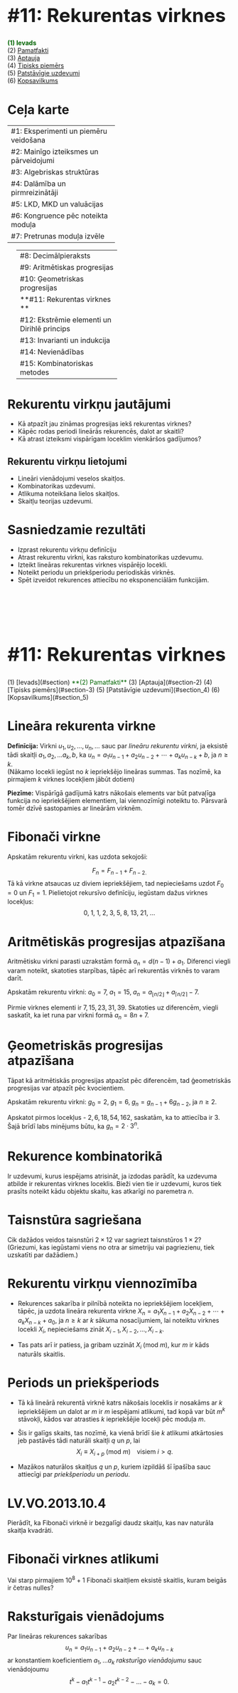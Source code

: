 # &nbsp;

<hgroup>

<h1 style="font-size:32pt">#11: Rekurentas virknes</h1>

</hgroup><hgroup>

<span style="color:darkgreen">**(1) Ievads**</span>  
<span>(2) [Pamatfakti](#section-1)</span>  
<span>(3) [Aptauja](#section-2)</span>  
<span>(4) [Tipisks piemērs](#section-3)</span>  
<span>(5) [Patstāvīgie uzdevumi](#section_4)</span>  
<span>(6) [Kopsavilkums](#section_5)</span>

</hgroup>


# <lo-default/> Ceļa karte

<hgroup style="width: 48%">

<table>
<tr><td style="text-align:left !important;">#1: Eksperimenti un piemēru veidošana</td></tr>
<tr><td style="text-align:left !important;">#2: Mainīgo izteiksmes un pārveidojumi</td></tr>
<tr><td style="text-align:left !important;">#3: Algebriskas struktūras</td></tr>
<tr><td style="text-align:left !important;">#4: Dalāmība un pirmreizinātāji</td></tr>
<tr><td style="text-align:left !important;">#5: LKD, MKD un valuācijas</td></tr>
<tr><td style="text-align:left !important;">#6: Kongruence pēc noteikta moduļa</td></tr>
<tr><td style="text-align:left !important;">#7: Pretrunas moduļa izvēle</td></tr>
</table>

</hgroup>
<hgroup style="margin-left: 4%; width: 45%">

<table>
<tr><td style="text-align:left !important;">#8: Decimālpieraksts</td></tr>
<tr><td style="text-align:left !important;">#9: Aritmētiskas progresijas</td></tr>
<tr><td style="text-align:left !important;">#10: Ģeometriskas progresijas</td></tr>
<tr><td style="text-align:left !important;"><red>**#11: Rekurentas virknes **</red></td></tr>
<tr><td style="text-align:left !important;">#12: Ekstrēmie elementi un Dirihlē princips</td></tr>
<tr><td style="text-align:left !important;">#13: Invarianti un indukcija</td></tr>
<tr><td style="text-align:left !important;">#14: Nevienādības</td></tr>
<tr><td style="text-align:left !important;">#15: Kombinatoriskas metodes</td></tr>
</table>

</hgroup>

# <lo-default/> Rekurentu virkņu jautājumi

* Kā atpazīt jau zināmas progresijas iekš rekurentas virknes? 
* Kāpēc rodas periodi lineārās rekurencēs, dalot ar skaitli? 
* Kā atrast izteiksmi vispārīgam loceklim vienkāršos gadījumos? 


## Rekurentu virkņu lietojumi

* Lineāri vienādojumi veselos skaitļos.
* Kombinatorikas uzdevumi. 
* Atlikuma noteikšana lielos skaitļos. 
* Skaitļu teorijas uzdevumi.


 
# <lo-default/> Sasniedzamie rezultāti

* Izprast rekurentu virkņu definīciju 
* Atrast rekurentu virkni, kas raksturo kombinatorikas uzdevumu. 
* Izteikt lineāras rekurentas virknes vispārējo locekli. 
* Noteikt periodu un priekšperiodu periodiskās virknēs. 
* Spēt izveidot rekurences attiecību no eksponenciālām funkcijām.







# &nbsp;

<hgroup>

<h1 style="font-size:32pt">#11: Rekurentas virknes</h1>
</hgroup><hgroup> 
<span>(1) [Ievads](#section)</span>  
<span style="color:darkgreen">**(2) Pamatfakti**</span>  
<span>(3) [Aptauja](#section-2)</span>  
<span>(4) [Tipisks piemērs](#section-3)</span>  
<span>(5) [Patstāvīgie uzdevumi](#section_4)</span>  
<span>(6) [Kopsavilkums](#section_5)</span>

</hgroup>



# <lo-default/> Lineāra rekurenta virkne

**Definīcija:** Virkni $u_1,u_2,\ldots,u_n,\ldots$ sauc par *lineāru rekurentu virkni*, 
ja eksistē tādi skaitļi $a_1,a_2,\ldots a_k,b$, ka $u_{n} = a_1u_{n-1} + a_2u_{n-2} + \cdots +
a_ku_{n-k} + b$, ja $n \geq k$.  
(Nākamo locekli iegūst no $k$ iepriekšējo lineāras summas. Tas nozīmē, ka pirmajiem $k$ virknes locekļiem jābūt dotiem)

**Piezīme:** Vispārīgā gadījumā katrs nākošais elements var būt patvaļīga
funkcija no iepriekšējiem elementiem, lai viennozīmīgi noteiktu to. Pārsvarā
tomēr dzīvē sastopamies ar lineārām virknēm.

# <lo-default/> Fibonači virkne 

Apskatām rekurentu virkni, kas uzdota sekojoši:

$$F_n = F_{n-1} + F_{n-2.}$$ Tā kā virkne atsaucas uz diviem iepriekšējiem, tad
nepieciešams uzdot $F_0 = 0$ un $F_1 = 1$. Pielietojot rekursīvo definīciju,
iegūstam dažus virknes locekļus:
$$
0, \; 1, \; 1, \; 2, \; 3, \; 5, \;8, \;13, \;21, \; \ldots
$$

# <lo-default/> Aritmētiskās progresijas atpazīšana 
Aritmētisku virkni parasti uzrakstām formā $a_n = d(n-1) + a_1$. Diferenci
viegli varam noteikt, skatoties starpības, tāpēc arī rekurentās virknēs to varam
darīt.

Apskatām rekurentu virkni: $a_0 = 7,\; a_1=15,\; a_n = a_{\lfloor n/2 \rfloor} +
a_{\lceil n/2 \rceil}-7.$

Pirmie virknes elementi ir $7,15,23,31,39.$ Skatoties uz diferencēm, viegli
saskatīt, ka iet runa par virkni formā $a_n = 8n + 7.$

# <lo-default/> Ģeometriskās progresijas atpazīšana
Tāpat kā aritmētiskās progresijas atpazīst pēc diferencēm, tad ģeometriskās
progresijas var atpazīt pēc kvocientiem.

Apskatām rekurentu virkni: $g_0 = 2,\; g_1 = 6,\; g_n = g_{n-1} + 6g_{n-2},$ ja $n
\geq 2.$

Apskatot pirmos locekļus - $2, 6, 18, 54, 162,$  saskatām, ka to attiecība ir
$3$. Šajā brīdī labs minējums būtu, ka $g_n = 2\cdot3^n$.

# <lo-default/> Rekurence kombinatorikā 

Ir uzdevumi, kurus iespējams atrisināt, ja izdodas parādīt, ka uzdevuma atbilde
ir rekurentas virknes loceklis. Bieži vien tie ir uzdevumi, kuros tiek prasīts
noteikt kādu objektu skaitu, kas atkarīgi no paremetra $n$.

# <lo-sample/> Taisnstūra sagriešana
Cik dažādos veidos taisnstūri $2 \times 12$ var sagriezt taisnstūros $1 \times
2?$ (Griezumi, kas iegūstami viens no otra ar simetriju vai pagriezienu, tiek
uzskatīti par dažādiem.)

# <lo-default/> Rekurentu virkņu viennozīmība 
* Rekurences sakarība ir pilnībā noteikta no iepriekšējiem locekļiem, tāpēc, ja
uzdota lineāra rekurenta virkne $X_{n} = a_1X_{n-1} + a_2X_{n-2} + \cdots +
a_kX_{n-k} + a_0$, ja $n \geq k$ ar $k$ sākuma nosacījumiem, lai noteiktu virknes
locekli $X_i$, nepieciešams zināt $X_{i-1},X_{i-2},\dots,X_{i-k}$. 

* Tas pats arī ir patiess, ja gribam uzzināt $X_i \; (\text{mod} \;  m)$, kur $m$ ir kāds naturāls skaitlis. 

# <lo-default/> Periods un priekšperiods
 
* Tā kā lineārā rekurentā virknē katrs nākošais loceklis ir nosakāms ar $k$
iepriekšējiem un dalot ar $m$ ir $m$ iespējami atlikumi, tad kopā var būt $m^k$
stāvokļi, kādos var atrasties $k$ iepriekšējie locekļi pēc moduļa $m$.
* Šis ir galīgs skaits, tas nozīmē, ka vienā brīdī šie $k$ atlikumi atkārtosies jeb
pastāvēs tādi naturāli skaitļi $q$ un $p$, lai 
$$
X_i \equiv X_{i+p} \; (\text{mod } m) \; \; \; \;\text{visiem } i > q.
$$

* Mazākos naturālos skaitļus $q$ un $p$, kuriem izpildāš šī īpašība sauc attiecīgi
par *priekšperiodu* un *periodu*.



# <lo-sample/>  LV.VO.2013.10.4
Pierādīt, ka Fibonači virknē ir bezgalīgi daudz skaitļu, kas nav naturāla skaitļa
kvadrāti.

# <lo-sample/> Fibonači virknes atlikumi
Vai starp pirmajiem $10^8 +1$ Fibonači skaitļiem eksistē skaitlis, kuram beigās
ir četras nulles? 


# <lo-default/> Raksturīgais vienādojums
Par lineāras rekurences sakarības
$$
u_n = a_1u_{n-1} + a_2u_{n-2} + \ldots + a_ku_{n-k}
$$
ar konstantiem koeficientiem $a_1,\dots a_k$ *raksturīgo vienādojumu* sauc vienādojoumu
$$
t^k - a_1t^{k-1} - a_2t^{k-2} - \ldots - a_k = 0.
$$

# <lo-default/> Otrās kārtas raksturīgais vienādojums

Apskatīsim gadījumu, kad $k=2$, t.i., rekurences sakarība ir formā

$$
u_n = a_1u_{n-1} +a_2u_{n-2}.
$$
Tad raksturīgais vienādojums ir $t^2 - a_1t - a_2 = 0.$ Ir iespējami divi
gadījumi:

* Vienādojumam ir divas vienādas saknes $t_1$ un $t_2$.
Vispārīgais loceklis tad izsakāms formā $u_n = C_1t_1^n +C_2t_2^n$.
* Vienādojumam ir divkārša sakne $t_1$.
Vispārīgais loceklis tad izsakāms formā $u_n = C_1t_1^n +C_2\cdot nt_1^n$.

Skaitļus $C_1$ un $C_2$ nosaka pēc sākuma nosacījumiem.

# <lo-sample/> Vispārīgais loceklis
Atrast izteiksmi vispārīgajam loceklim Fibonači virknei.

# <lo-default/> Rekurentas virknes iegūšana
Dažreiz no vispārīgās formulas ir izdevīgāk iegūt rekurences formulu, lai spētu
pielietot faktus par atlikumu periodiskumu. Saprotot, kur vienādojumā atrodas
saknes, un no tām izveidojot raksturīgo vienādojumu, varam iegūt rekurences
sakarību.

# <lo-sample/> Atlikuma noteikšana 
Kādu atlikumu dod skaitlis $(3+\sqrt{2})^{2019} + (3-\sqrt{2})^{2019}$, dalot ar 5?


## Ieteikumi
Varam saskatīt, ka $t_1 = 3+\sqrt{2}$ un $t_1 = 3 -\sqrt{2}$. Izmantojot Vjeta
teorēmu, redzam, ka raksturīgais vienādojums izskatītos formā $t^2 -6t +7=0$.
No šī iegūstam rekurento sakarībo $u_n = 6u_{n-1} - 7u_{n-2}$. Ar sākuma
nosacījumiem $u_1=6$ un $u_2=22$.

Tagad skatamies uz virkni pēc moduļa $5$ un meklējam periodu. Kopā ir iespējami
$25$ atlikumu pāri, tāpēc periodu nebūs grūti atrast. Lai iegūtu atbildi,
jāatrod 2019. atlikums.

# &nbsp;

<hgroup>

<h1 style="font-size:32pt">#11: Rekurentas virknes</h1>

</hgroup><hgroup>

<span>(1) [Ievads](#section)</span>  
<span>(2) [Pamatfakti](#section-1)</span>  
<span style="color:darkgreen">**(3) Aptauja**</span>  
<span>(4) [Tipisks piemērs](#section-3)</span>  
<span>(5) [Patstāvīgie uzdevumi](#section_4)</span>  
<span>(6) [Kopsavilkums](#section_5)</span>

</hgroup>



# <lo-quiz/> Jautājums Nr.1
Dota rekurenta virkne $L_{n} = L_{n-1} + L_{n-2}$ ar sākuma nosacījumiem
$L_1=1,L_2=3$. Atrast nākošos $5$ virknes locekļus.

## Ieteikumi

Jāizprot rekurentas virknes definīcija.

# <lo-quiz/> Jautājums Nr.2

Virkne $1,1,7,13,55,133,\ldots$ ir piemērs rekurentai virknei, kura apmierina
rekurences attiecību 
$$
a_n=a_{n-1} + 6a_{n-2}.
$$
Atrast ģeometrisku progresiju, kas apmierina šo rekurenci un pirmais virknes loceklis ir
1.

## Ieteikumi

Jāatrod kvocients, jo pirmais virknes loceklis jau ir dots. Var eksperimentēt ar
mazām vērtībām, lai saskatītu, ka atbilst rekurences sakarībai.

# <lo-quiz/> Jautājums Nr.3

Pamatot, ka ka katram naturālam skaitlim $k$, pastāv bezgalīgi daudz Fibonači
skaitļi, kas dalās ar $k$.

## Ieteikumi

* Vai vari atrast vismaz vienu locekli, kas vienmēr dalīsies ar $k$? (Šeit noder
Fibonāci virknes definīcija, kas izmantota šajā materiālā)


# <lo-quiz/> Jautājums Nr.4

Atrast izteiksmi vispārīgajam loceklim, kura apmierina rekurences sakarību $u_n
= 2u_{n-1} - u_{n-2}$ un kuras sākuma nosacījumi ir $u_1=4,u_2=1$.

## Ieteikumi

* Vispirms jāsastāda raksturīgais vienādojums.
* No iegūtajām saknēm var sastādīt vispārīgo izteiksmi.
* Lai noteiktu brīvos locekļus, jāizmanto sākuma nosacījumi.

# <lo-quiz/> Jautājums Nr.5 

Atrast rekurences attiecību, kura apmierina $f(n) = 3^n + 4^{n+1}$.

## Ieteikumi

Nepieciešams atpazīt saknes, lai izveidotu raksturīgo vienādojumu. 

# &nbsp;

<hgroup>

<h1 style="font-size:32pt">#11: Rekurentas virknes</h1>

</hgroup><hgroup>

<span>(1) [Ievads](#section)</span>  
<span>(2) [Pamatfakti](#section-1)</span>  
<span>(3) [Aptauja](#section-2)</span>  
<span style="color:darkgreen">**(4) Tipisks piemērs**</span>  
<span>(5) [Patstāvīgie uzdevumi](#section-4)</span>  
<span>(6) [Kopsavilkums](#section-5)</span>

</hgroup>



# <lo-sample/> US.MMO.1999.4

Virknē
$$
1,1,2,3,7,22,155,3411, \ldots
$$
katrs nākošais loceklis ir vienāds ar divu iepriekšējo reiznājumu, kuram
pieskaitīts $1$. Pierādīt, ka nav tāda virknes locekļa, kas dalītos ar $4$.

## Ieteikumi

Vai var kaut ko saskatīt atlikumu virknē?


# &nbsp;

<hgroup>

<h1 style="font-size:32pt">#11: Rekurentas virknes</h1>

</hgroup><hgroup>

<span>(1) [Ievads](#section)</span>  
<span>(2) [Pamatfakti](#section-1)</span>  
<span>(3) [Aptauja](#section-2)</span>  
<span>(4) [Tipisks piemērs](#section-3)</span>  
<span style="color:darkgreen">**(5) Patstāvīgie uzdevumi**</span>  
<span>(6) [Kopsavilkums](#section-5)</span>

</hgroup>




# <lo-sample/> Klasisks uzdevums

No mājām līdz ieejai dzīvoklī ir $12$ pakāpieni. Ar vienu soli var pārkāpt $1,2$ vai
$3$ pakāpienus. Cik dienas var kāpt atšķirīgos veidos? (Veidus uzskata par
atšķirīgiem, ja atšķiras izdarīto soļu secība, piemēram, kāpt $2; 3; 1$
pakāpienus un kāpt $1; 2; 3$ pakāpienus ir divi atšķirīgi veidi.)

## Ieteikumi 

* Vai var kaut kā sastādīt rekurences attiecību?


# <lo-sample/> Klasisks uzdevums 

Cik šķēlēs var sagriezt picu ar $n$ taisniem griezumiem? (Mūsu pica ir
divdimensionāla un izliekta. Šķēles nedrīkst bīdīt apkārt starp griezieniem.)

## Ieteikumi

* Kāds ir lielākais šķēļu skaits, ko papildus var iegūt, ja iepriekšējā solī esi
 perfekti visu izdarījis?

# <lo-sample/> Klasisks uzdevums

Virkne $G_0, G_1, G_2, \ldots$ sastāv no katra otrā Fibonači virknes skaitļa.
Pamatot, ka šī virkne ir lineāra rekurences virkne, t. i., pastāv skaitļi $a$ un
$b$, lai $G_n = aG_{n-1} +bG_{n-2}$.

## Ieteikumi

* Tā kā ir prasīta tikai eksistence, īsākais atrisnājums pat nedotu konkrētus
$a$ un $b$, bet tikai garantētu, ka tādi ir.

* Vai ir konkrēta formula, lai noteiktu katru otro Fibonači skaitli? Kā to
pārveidot jaunā rekurentā virknē?


# <lo-sample/> Klasisks uzdevums 

Pierādīt, ka katram naturālam $n$ skaitlis $\left \lceil (3 + \sqrt{5})^n \right \rceil$
dalās ar $2^n$.

## Ieteikumi

* Neskatoties uz griestu funkciju, izteiksme izskatās līdzīga kaut kam, ar ko
 esam strādājuši iepriekš. Ko var
pieskaitīt, lai iegūtu vienmēr veselu skaitli?

* No šī varam izveidot rekurences sakarību?

* Būs nepieciešams indukcijas arguments, lai formāli pierādītu.



# <lo-sample/> Klasisks uzdevums 

Kādi cipari ir tieši pa labi un kreisi komatam decimālizvirzījumā skaitlim
$(\sqrt{2} + \sqrt{3})^{2018}$?

## Ieteikumi

* Noteikti gribam nonākt situācijā, ka skaitlis vienmēr būs naturāls.

* Ja pieskaitām "saistīto" izteiksmi un uzsaktām to kā rekurenci, saskatām, ka
tas būs vesels tikai pāra pozīcijās. Vai varam pārveidot sākotnējo izteiksmi,
lai iegūtu rekurenci, kurā vienmēr būs veseli skaitļi?

* Kāds ir šis skaitlis, ko pieskaitījām, lai iegūtu veselu skaitli?

* Kur slēpjas āķis tajā, kad prasa abus ciparus no komata skaitlim?

## Atrisinājuma skice

* $(\sqrt{2} + \sqrt{3})^{2018} = (5 + 2\sqrt{6})^{1009}$, tas nozīmē, ka
$(5 + 2\sqrt{6})^{n} + (5 - 2\sqrt{6})^{n}$ būs vienmēr vesels skaitlis.
*  Atrodam rekurento virkni caur raksturīgo vienādojumu. 
* Pēc moduļa $10$ atrodam atlikumu $1009.$ loceklim virknē.
*  Gala rezultātā atņemam $1$ no rezultāta, jo
pārveidojumam pieskaitījām ļoti mazu skaitli.
*  Cipars pa labi no komata būs $9$.






# &nbsp;

<hgroup>

<h1 style="font-size:32pt">#11: Rekurentas virknes</h1>

</hgroup><hgroup>

<span>(1) [Ievads](#section)</span>  
<span>(2) [Pamatfakti](#section-1)</span>  
<span>(3) [Aptauja](#section-2)</span>  
<span>(4) [Tipisks piemērs](#section-3)</span>  
<span>(5) [Patstāvīgie uzdevumi](#section-4)</span>  
<span style="color:darkgreen">**(6) Kopsavilkums**</span>

</hgroup>


# <lo-default/> Ko darījām šajā nodarbībā?

* Iepazināmies ar rekurentām virknēm kā aritmētiskās un ģeometriskās progresijas
vispārinājumu.
* Izmantojām rekurentas virknes, lai atrisinātu kombinatorikas uzdevumus.
* Noteicām vispārīgo locekli rekurentās virknēs.
* Izmantojām rekurentas virknes, lai atrisinātu skaitļu teorijas uzdevumus.
* Darbojāmies ar rekurentu virkņu atlikumiem un to periodiem.


